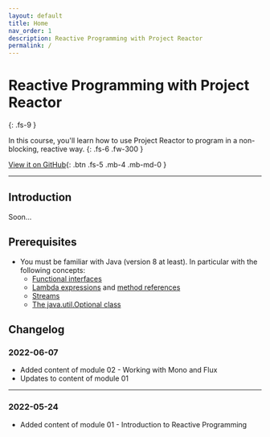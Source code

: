```yaml
---
layout: default
title: Home
nav_order: 1
description: Reactive Programming with Project Reactor
permalink: /
---
```


# Reactive Programming with Project Reactor
{: .fs-9 }

In this course, you'll learn how to use Project Reactor to program in a non-blocking, reactive way.
{: .fs-6 .fw-300 }

[View it on GitHub](https://github.com/eh3rrera/project-reactor-course){: .btn .fs-5 .mb-4 .mb-md-0 }

---

## Introduction

Soon...

## Prerequisites
- You must be familiar with Java (version 8 at least). In particular with the following concepts:
    - [Functional interfaces](https://ocpj8.javastudyguide.com/ch08.html)
    - [Lambda expressions](https://ocpj8.javastudyguide.com/ch09.html) and [method references](https://ocpj8.javastudyguide.com/ch11.html)
    - [Streams](https://ocpj8.javastudyguide.com/ch12.html)
    - [The java.util.Optional class](https://ocpj8.javastudyguide.com/ch14.html)

## Changelog

### 2022-06-07
- Added content of module 02 - Working with Mono and Flux
- Updates to content of module 01

---
### 2022-05-24
- Added content of module 01 - Introduction to Reactive Programming
